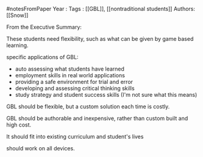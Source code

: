#notesFromPaper
Year   :
Tags   : [[GBL]], [[nontraditional students]]
Authors: [[Snow]]

From the Executive Summary:

These students need flexibility, such as what can be given by game based learning.

specific applications of GBL:

 - auto assessing what students have learned
 - employment skills in real world applications
 - providing a safe environment for trial and error
 - developing and assessing critical thinking skills
 - study strategy and student success skills (I'm not sure what this means)

GBL should be flexible, but a custom solution each time is costly.

GBL should be authorable and inexpensive, rather than custom built and high cost.

It should fit into existing curriculum and student's lives

should work on all devices.
